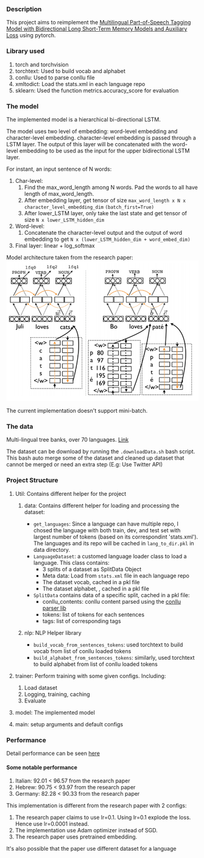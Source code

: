### Description
This project aims to reimplement the [Multilingual Part-of-Speech Tagging Model with
Bidirectional Long Short-Term Memory Models and Auxiliary Loss](https://arxiv.org/pdf/1604.05529.pdf) using pytorch.

### Library used
1. torch and torchvision
1. torchtext: Used to build vocab and alphabet
1. conllu: Used to parse conllu file
1. xmltodict: Load the stats.xml in each language repo
1. sklearn: Used the function metrics.accuracy_score for evaluation

### The model
The implemented model is a hierarchical bi-directional LSTM.

The model uses two level of embedding: word-level embedding and character-level embedding. character-level embedding is passed through a LSTM layer. The output of this layer will be concatenated with the word-level embedding to be used as the input for the upper bidirectional LSTM layer.

For instant, an input sentence of N words:
1. Char-level:
    1. Find the max_word_length among N words. Pad the words to all have length of max_word_length.
    1. After embedding layer, get tensor of size ```max_word_length x N x character_level_embedding_dim``` ```(batch_first=True)```
    1. After lower_LSTM layer, only take the last state and get tensor of size ```N x lower_LSTM_hidden_dim```
1. Word-level:
    1. Concatenate the character-level output and the output of word embedding to get ```N x (lower_LSTM_hidden_dim + word_embed_dim)```
1. Final layer: linear + log_softmax

Model architecture taken from the research paper:
![Model](misc/model.png)

The current implementation doesn't support mini-batch.

### The data
Multi-lingual tree banks, over 70 languages.
[Link](https://universaldependencies.org/#download)

The dataset can be download by running the ```.downloadData.sh``` bash script. This bash auto merge some of the dataset and cleaned up dataset that cannot be merged or need an extra step (E.g: Use Twitter API)

### Project Structure
1. Util: Contains different helper for the project
    1. data: Contains different helper for loading and processing the dataset:
        * ```get_languages```: Since a language can have multiple repo, I chosed the language with both train, dev, and test set with largest number of tokens (based on its correspondint 'stats.xml'). The languages and its repo will be cached in ```lang_to_dir.pkl``` in data directory.
        * ```LanguageDataset```: a customed language loader class to load a language. This class contains:
            * 3 splits of a dataset as SplitData Object
            * Meta data: Load from ```stats.xml``` file in each language repo
            * The dataset vocab, cached in a pkl file
            * The dataset alphabet, , cached in a pkl file
        * ```SplitData``` contains data of a specific split, cached in a pkl file:
            * conllu_contents: conllu content parsed using the [conllu parser lib](https://github.com/EmilStenstrom/conllu)
            * tokens: list of tokens for each sentences
            * tags: list of corresponding tags

    1. nlp: NLP Helper library
        * ```build_vocab_from_sentences_tokens```: used torchtext to build vocab from list of conllu loaded tokens
        * ```build_alphabet_from_sentences_tokens```: similarly, used torchtext to build alphabet from list of conllu loaded tokens

1. trainer: Perform training with some given configs. Including:
    1. Load dataset
    1. Logging, training, caching
    1. Evaluate

1. model: The implemented model
1. main: setup arguments and default configs

### Performance
Detail performance can be seen [here](./misc/performance.ipynb)

#### Some notable performance
1. Italian: 92.01 < 96.57 from the research paper
1. Hebrew: 90.75 < 93.97 from the research paper
1. Germany: 82.28 < 90.33 from the research paper

This implementation is different from the research paper with 2 configs:
1. The research paper claims to use lr=0.1. Using lr=0.1 explode the loss. Hence use lr=0.0001 instead.
1. The implementation use Adam optimizer instead of SGD.
1. The research paper uses pretrained embedding.

It's also possible that the paper use different dataset for a language
